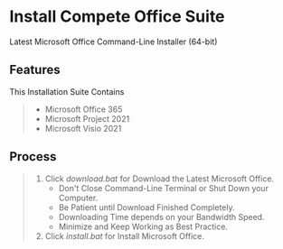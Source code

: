 # Install Compete Office Suite
Latest Microsoft Office Command-Line Installer (64-bit)

## Features

This Installation Suite Contains
> * Microsoft Office 365
> * Microsoft Project 2021
> * Microsoft Visio 2021

## Process

> 1. Click *download.bat* for Download the Latest Microsoft Office.
>     + Don't Close Command-Line Terminal or Shut Down your Computer.
>     + Be Patient until Download Finished Completely.
>     + Downloading Time depends on your Bandwidth Speed.
>     + Minimize and Keep Working as Best Practice.
> 1. Click *install.bat* for Install Microsoft Office.
